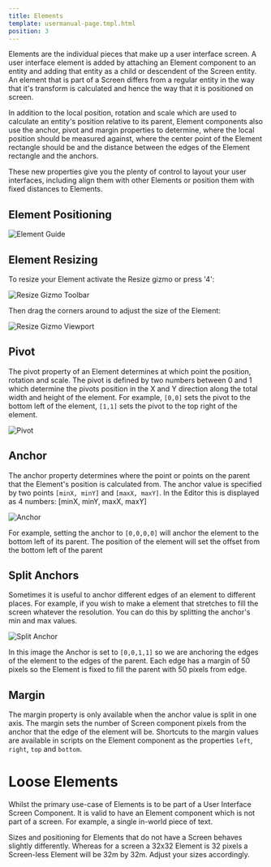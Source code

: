 ```yaml
---
title: Elements
template: usermanual-page.tmpl.html
position: 3
---
```


Elements are the individual pieces that make up a user interface screen. A user interface element is added by attaching an Element component to an entity and adding that entity as a child or descendent of the Screen entity. An element that is part of a Screen differs from a regular entity in the way that it's transform is calculated and hence the way that it is positioned on screen.

In addition to the local position, rotation and scale which are used to calculate an entity's position relative to its parent, Element components also use the anchor, pivot and margin properties to determine, where the local position should be measured against, where the center point of the Element rectangle should be and the distance between the edges of the Element rectangle and the anchors.

These new properties give you the plenty of control to layout your user interfaces, including align them with other Elements or position them with fixed distances to Elements.

## Element Positioning

![Element Guide][1]

## Element Resizing

To resize your Element activate the Resize gizmo or press '4':

![Resize Gizmo Toolbar][5]

Then drag the corners around to adjust the size of the Element:

![Resize Gizmo Viewport][6]

## Pivot

The pivot property of an Element determines at which point the position, rotation and scale. The pivot is defined by two numbers between 0 and 1 which determine the pivots position in the X and Y direction along the total width and height of the element. For example, `[0,0]` sets the pivot to the bottom left of the element, `[1,1]` sets the pivot to the top right of the element.

![Pivot][2]

## Anchor

The anchor property determines where the point or points on the parent that the Element's position is calculated from. The anchor value is specified by two points `[minX, minY]` and `[maxX, maxY]`. In the Editor this is displayed as 4 numbers: [minX, minY, maxX, maxY]

![Anchor][3]

For example, setting the anchor to `[0,0,0,0]` will anchor the element to the bottom left of its parent. The position of the element will set the offset from the bottom left of the parent

## Split Anchors

Sometimes it is useful to anchor different edges of an element to different places. For example, if you wish to make a element that stretches to fill the screen whatever the resolution. You can do this by splitting the anchor's min and max values.

![Split Anchor][4]

In this image the Anchor is set to `[0,0,1,1]` so we are anchoring the edges of the element to the edges of the parent. Each edge has a margin of 50 pixels so the Element is fixed to fill the parent with 50 pixels from edge.

## Margin

The margin property is only available when the anchor value is split in one axis. The margin sets the number of Screen component pixels from the anchor that the edge of the element will be. Shortcuts to the margin values are available in scripts on the Element component as the properties `left`, `right`, `top` and `bottom`.

# Loose Elements

Whilst the primary use-case of Elements is to be part of a User Interface Screen Component. It is valid to have an Element component which is not part of a screen. For example, a single in-world piece of text.

Sizes and positioning for Elements that do not have a Screen behaves slightly differently. Whereas for a screen a 32x32 Element is 32 pixels a Screen-less Element will be 32m by 32m. Adjust your sizes accordingly.

[1]: /images/user-manual/user-interface/elements/element-guide.png
[2]: /images/user-manual/user-interface/elements/pivot.png
[3]: /images/user-manual/user-interface/elements/anchor-editor.png
[4]: /images/user-manual/user-interface/elements/split-anchor.png
[5]: /images/user-manual/user-interface/elements/gizmo-resize.png
[6]: /images/user-manual/user-interface/elements/gizmo-resize-viewport.png

